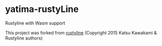 # yatima-rustyLine
Rustyline with Wasm support

This project was forked from [rustyline](https://github.com/kkawakam/rustyline) (Copyright 2015 Katsu Kawakami & Rustyline authors)
